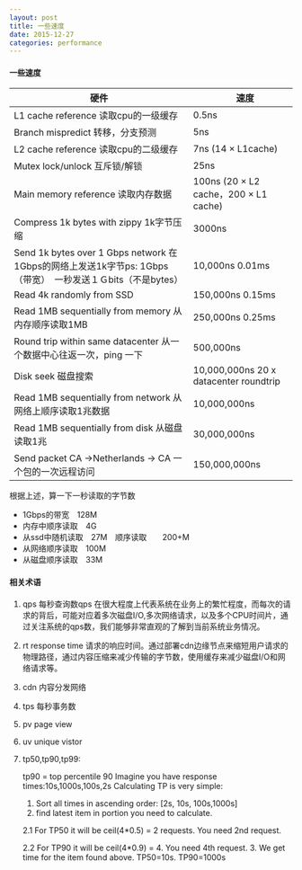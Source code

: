 ```yaml
---
layout: post
title: 一些速度
date: 2015-12-27
categories: performance
---
```


#### 一些速度

|硬件|　速度|
|-|-|
|L1 cache reference 读取cpu的一级缓存	|0.5ns
|Branch mispredict 转移，分支预测	|5ns
|L2 cache reference 读取cpu的二级缓存	|7ns      (14 × L1cache)
|Mutex lock/unlock 互斥锁/解锁	|25ns
|Main memory reference 读取内存数据|	100ns  (20 × L2 cache，200 × L1 cache)
|Compress 1k bytes with zippy 1k字节压缩	|3000ns
|Send 1k bytes over 1 Gbps network 在1Gbps的网络上发送1k字节ps:  1Gbps （带宽）　一秒发送１Ｇbits（不是bytes）	|10,000ns   0.01ms
|Read 4k randomly from SSD	|150,000ns  0.15ms
|Read 1MB sequentially from memory  从内存顺序读取1MB	|250,000ns  0.25ms
|Round trip within same datacenter 从一个数据中心往返一次，ping 一下	|500,000ns
|Disk seek  磁盘搜索	|10,000,000ns  20 x datacenter roundtrip
|Read 1MB sequentially from network 从网络上顺序读取1兆数据	|10,000,000ns
|Read 1MB sequentially from disk  从磁盘读取1兆	|30,000,000ns
|Send packet CA ->Netherlands -> CA 一个包的一次远程访问	|150,000,000ns

根据上述，算一下一秒读取的字节数

*   1Gbps的带宽　128M
*   内存中顺序读取　4G
*   从ssd中随机读取　27M　顺序读取　　200+M
*   从网络顺序读取　100M
*   从磁盘顺序读取　33M

#### 相关术语

1.  qps 每秒查询数qps 在很大程度上代表系统在业务上的繁忙程度，而每次的请求的背后，可能对应着多次磁盘I/O,多次网络请求，以及多个CPU时间片，通过关注系统的qps数，我们能够非常直观的了解到当前系统业务情况。

2.  rt  response time 请求的响应时间。通过部署cdn边缘节点来缩短用户请求的物理路径，通过内容压缩来减少传输的字节数，使用缓存来减少磁盘I/O和网络请求等。

3.  cdn 内容分发网络

4.  tps 每秒事务数

5.  pv  page view

6.  uv  unique vistor

7.  tp50,tp90,tp99:

    tp90 = top percentile 90
    Imagine you have response times:10s,1000s,100s,2s
    Calculating TP is very simple:

    1. Sort all times in ascending order: [2s, 10s, 100s,1000s]
    2. find latest item in portion you need to calculate.

      2.1 For TP50 it will be ceil(4*0.5) = 2 requests. You need 2nd request.

      2.2 For TP90 it will be ceil(4*0.9) = 4. You need 4th request.
    3. We get time for the item found above. TP50=10s. TP90=1000s
